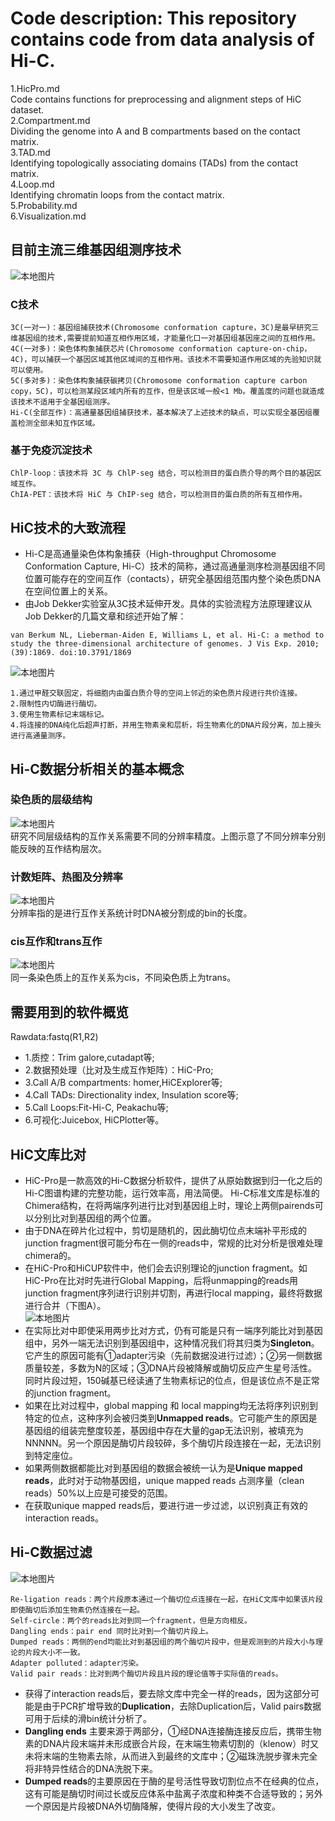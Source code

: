 # Code description: This repository contains code from data analysis of Hi-C.
1.HicPro.md\
Code contains functions for preprocessing and alignment steps of HiC dataset.\
2.Compartment.md\
Dividing the genome into A and B compartments based on the contact matrix. \
3.TAD.md\
Identifying topologically associating domains (TADs) from the contact matrix.\
4.Loop.md\
Identifying chromatin loops from the contact matrix.\
5.Probability.md\
6.Visualization.md
## 目前主流三维基因组测序技术
![本地图片](./pics/ChromosomeConformationTechnologies.png)
### C技术
```
3C(一对一)：基因组捕获技术(Chromosome conformation capture，3C)是最早研究三维基因组的技术,需要提前知道互相作用区域，才能量化口一对基因组基因座之间的互相作用。
4C(一对多)：染色体构象捕获芯片(Chromosome conformation capture-on-chip，4C)，可以捕获一个基因区域其他区域间的互相作用。该技术不需要知道作用区域的先验知识就可以使用。
5C(多对多)：染色体构象捕获碳拷贝(Chromosome conformation capture carbon copy，5C)，可以检测某段区域内所有的互作，但是该区域一般<1 Mb。覆盖度的问题也就造成该技术不适用于全基因组测序。
Hi-C(全部互作)：高通量基因组捕获技术，基本解决了上述技术的缺点，可以实现全基因组覆盖检测全部未知互作区域。
```
### 基于免疫沉淀技术
```
ChlP-loop：该技术将 3C 与 ChlP-seg 结合，可以检测目的蛋白质介导的两个目的基因区域互作。
ChIA-PET：该技术将 HiC 与 ChIP-seg 结合，可以检测目的蛋白质的所有互相作用。
```
## HiC技术的大致流程
+ Hi-C是高通量染色体构象捕获（High-throughput Chromosome Conformation Capture, Hi-C）技术的简称，通过高通量测序检测基因组不同位置可能存在的空间互作（contacts），研究全基因组范围内整个染色质DNA在空间位置上的关系。
+ 由Job Dekker实验室从3C技术延伸开发。具体的实验流程方法原理建议从Job Dekker的几篇文章和综述开始了解： 
```
van Berkum NL, Lieberman-Aiden E, Williams L, et al. Hi-C: a method to study the three-dimensional architecture of genomes. J Vis Exp. 2010;(39):1869. doi:10.3791/1869 
```
![本地图片](./pics/schematic_diagram.png)
```
1.通过甲醛交联固定，将细胞内由蛋白质介导的空间上邻近的染色质片段进行共价连接。
2.限制性内切酶进行酶切。
3.使用生物素标记末端标记。
4.将连接的DNA纯化后超声打断，并用生物素亲和层析，将生物素化的DNA片段分离，加上接头进行高通量测序。
```
## Hi-C数据分析相关的基本概念
### 染色质的层级结构
![本地图片](./pics/Hic_background.png)\
研究不同层级结构的互作关系需要不同的分辨率精度。上图示意了不同分辨率分别能反映的互作结构层次。
### 计数矩阵、热图及分辨率
![本地图片](./pics/Hic_contactMat.png)\
分辨率指的是进行互作关系统计时DNA被分割成的bin的长度。
### cis互作和trans互作
![本地图片](./pics/Hic_cisTrans.png)\
同一条染色质上的互作关系为cis，不同染色质上为trans。
## 需要用到的软件概览
Rawdata:fastq(R1,R2)
+ 1.质控：Trim galore,cutadapt等;
+ 2.数据预处理（比对及生成互作矩阵）：HiC-Pro;
+ 3.Call A/B compartments: homer,HiCExplorer等;
+ 4.Call TADs: Directionality index, Insulation score等;
+ 5.Call Loops:Fit-Hi-C, Peakachu等;
+ 6.可视化:Juicebox, HiCPlotter等。

## HiC文库比对
+ HiC-Pro是一款高效的Hi-C数据分析软件，提供了从原始数据到归一化之后的Hi-C图谱构建的完整功能，运行效率高，用法简便。
Hi-C标准文库是标准的Chimera结构，在将两端序列进行比对到基因组上时，理论上两侧pairends可以分别比对到基因组的两个位置。
+ 由于DNA在碎片化过程中，剪切是随机的，因此酶切位点末端补平形成的junction fragment很可能分布在一侧的reads中，常规的比对分析是很难处理chimera的。
+ 在HiC-Pro和HiCUP软件中，他们会去识别理论的junction fragment。如HiC-Pro在比对时先进行Global Mapping，后将unmapping的reads用junction fragment序列进行识别并切割，再进行local mapping，最终将数据进行合并（下图A）。\
![本地图片](./pics/HicPro_mapping.png)
+ 在实际比对中即使采用两步比对方式，仍有可能是只有一端序列能比对到基因组中，另外一端无法识别到基因组中，这种情况我们将其归类为**Singleton**。它产生的原因可能有①adapter污染（先前数据没进行过滤）；②另一侧数据质量较差，多数为N的区域；③DNA片段被降解或酶切反应产生星号活性。同时片段过短，150碱基已经读通了生物素标记的位点，但是该位点不是正常的junction fragment。
+ 如果在比对过程中，global mapping 和 local mapping均无法将序列识别到特定的位点，这种序列会被归类到**Unmapped reads**。它可能产生的原因是基因组的组装完整度较差，基因组中存在大量的gap无法识别，被填充为NNNNN。另一个原因是酶切片段较碎，多个酶切片段连接在一起，无法识别到特定座位。
+ 如果两侧数据都能比对到基因组的数据会被统一认为是**Unique mapped reads**，此时对于动物基因组，unique mapped reads 占测序量（clean reads）50%以上应是可接受的范围。
+ 在获取unique mapped reads后，要进行进一步过滤，以识别真正有效的interaction reads。
## Hi-C数据过滤
![本地图片](./pics/HicPro_validPairs.png)
```
Re-ligation reads：两个片段原本通过一个酶切位点连接在一起，在HiC文库中如果该片段即使酶切后添加生物素仍然连接在一起。
Self-circle：两个的reads比对到同一个fragment，但是方向相反。
Dangling ends：pair end 同时比对到一个酶切片段上。
Dumped reads：两侧的end均能比对到基因组的两个酶切片段中，但是观测到的片段大小与理论的片段大小不一致。
Adapter polluted：adapter污染。
Valid pair reads：比对到两个酶切片段且片段的理论值等于实际值的reads。
```
+ 获得了interaction reads后，要去除文库中完全一样的reads，因为这部分可能是由于PCR扩增导致的**Duplication**，去除Duplication后，Valid pairs数据可用于后续的滑bin统计分析了。
+ **Dangling ends** 主要来源于两部分，①经DNA连接酶连接反应后，携带生物素的DNA片段末端并未形成嵌合片段，在末端生物素切割的（klenow）时又未将末端的生物素去除，从而进入到最终的文库中；②磁珠洗脱步骤未完全将非特异性结合的DNA洗脱下来。
+ **Dumped reads**的主要原因在于酶的星号活性导致切割位点不在经典的位点，这有可能是酶切时间过长或反应体系中盐离子浓度和种类不合适导致的；另外一个原因是片段被DNA外切酶降解，使得片段的大小发生了改变。
